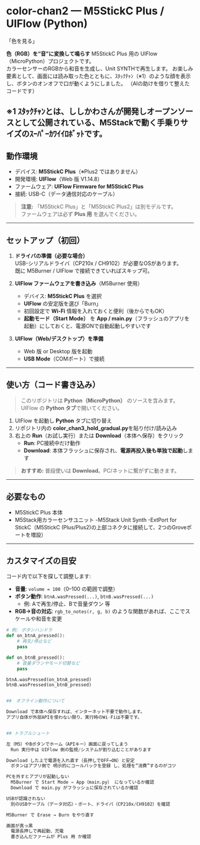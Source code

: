 # color-chan2 — M5StickC Plus / UIFlow (Python)

「色を見る」

**色（RGB）を“音”に変換して鳴らす** M5StickC Plus 用の UIFlow（MicroPython）プロジェクトです。  
カラーセンサーのRGBから和音を生成し、Unit SYNTHで再生します。
お楽しみ要素として、画面には読み取った色とともに、ｽﾀｯｸﾁｬﾝ（※1）のような顔を表示し、ボタンのオンオフで口が動くようにしました。
（AIの助けを借りて整えたコードです）

※1
ｽﾀｯｸﾁｬﾝとは、ししかわさんが開発しオープンソースとして公開されている、M5Stackで動く手乗りサイズのｽｰﾊﾟｰｶﾜｲｲﾛﾎﾞｯﾄです。
---

## 動作環境

- デバイス: **M5StickC Plus**（※Plus2 ではありません）
- 開発環境: **UIFlow**（Web 版 V1.14.8）
- ファームウェア: **UIFlow Firmware for M5StickC Plus**
- 接続: USB-C（データ通信対応のケーブル）

> **注意:** 「M5StickC Plus」と「M5StickC Plus2」は別モデルです。  
> ファームウェアは必ず **Plus 用** を選んでください。

---

## セットアップ（初回）

1. **ドライバの準備（必要な場合）**  
   USB-シリアルドライバ（CP210x / CH9102）が必要なOSがあります。  
   既に M5Burner / UIFlow で接続できていればスキップ可。

2. **UIFlow ファームウェアを書き込み**（M5Burner 使用）  
   - デバイス: **M5StickC Plus** を選択  
   - **UIFlow** の安定版を選び「Burn」  
   - 初回設定で **Wi-Fi** 情報を入れておくと便利（後からでもOK）  
   - **起動モード（Start Mode）** を **App / main.py**（フラッシュのアプリを起動）にしておくと、電源ONで自動起動しやすいです

3. **UIFlow（Web/デスクトップ）を準備**  
   - Web 版 or Desktop 版を起動  
   - **USB Mode**（COMポート）で接続

---

## 使い方（コード書き込み）

> このリポジトリは **Python（MicroPython）** のソースを含みます。UIFlow の **Python タブ**で開いてください。

1. UIFlow を起動し **Python** タブに切り替え  
2. リポジトリ内の **color_chan3_hold_gradual.py**を貼り付け/読み込み  
3. 右上の **Run**（お試し実行）または **Download**（本体へ保存）をクリック  
   - **Run**: PC接続中だけ動作  
   - **Download**: 本体フラッシュに保存され、**電源再投入後も単独で起動**します

> **おすすめ:** 普段使いは **Download**。PC/ネットに繋がずに動きます。

---

## 必要なもの

- M5StickC Plus 本体  
- M5Stack用カラーセンサユニット
-M5Stack Unit Synth
-ExtPort for StickC（M5StickC (Plus/Plus2)の上部コネクタに接続して、2つのGroveポートを増設）  
---

## カスタマイズの目安

コード内で以下を探して調整します:

- **音量**: `volume = 100`（0–100 の範囲で調整）
- **ボタン動作**: `btnA.wasPressed(...)`, `btnB.wasPressed(...)`  
  - 例: Aで再生/停止、Bで音量ダウン 等
- **RGB→音の対応**: `rgb_to_notes(r, g, b)` のような関数があれば、ここでスケールや和音を変更

```python
# 例: ボタンハンドラ
def on_btnA_pressed():
    # 再生/停止など
    pass

def on_btnB_pressed():
    # 音量ダウンやモード切替など
    pass

btnA.wasPressed(on_btnA_pressed)
btnB.wasPressed(on_btnB_pressed)


##　オフライン動作について

Download で本体へ保存すれば、インターネット不要で動作します。
アプリ自体が外部APIを使わない限り、実行時のWi-Fiは不要です。


## トラブルシュート

左（M5）やBボタンでホーム（APIキー）画面に戻ってしまう
　Run 実行中は UIFlow 側の監視/システムが割り込むことがあります

Download した上で電源を入れ直す（長押しでOFF→ON）と安定
　ボタンはアプリ側で 明示的にコールバックを登録 し、処理を“消費”するのがコツ

PCを外すとアプリが起動しない
　M5Burner で Start Mode = App（main.py） になっているか確認
　Download で main.py がフラッシュに保存されているか確認

USBが認識されない
　別のUSBケーブル（データ対応）・ポート、ドライバ（CP210x/CH9102）を確認

M5Burner で Erase → Burn をやり直す

画面が真っ黒
　電源長押しで再起動、充電
　書き込んだファームが Plus 用 か確認
